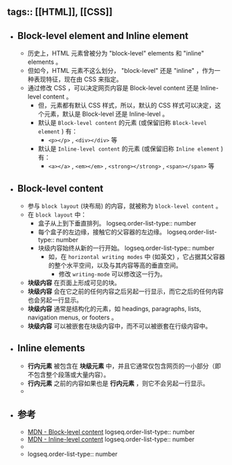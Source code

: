 tags:: [[HTML]], [[CSS]]
---

- ## Block-level element and Inline element
	- 历史上，HTML 元素曾被分为 "block-level" elements 和 "inline" elements 。
	- 但如今，HTML 元素不这么划分， "block-level" 还是 "inline" ，作为一种表现特征，现在由 CSS 来指定。
	- 通过修改 CSS ，可以决定网页内容是 Block-level content 还是 Inline-level content 。
		- 但，元素都有默认 CSS 样式，所以，默认的 CSS 样式可以决定，这个元素，默认是 Block-level  还是 Inline-level 。
		- 默认是 `Block-level content` 的元素 (或保留旧称 `Block-level element` ) 有：
			- `<p></p>` , `<div></div>` 等
		- 默认是 `Inline-level content` 的元素 (或保留旧称 `Inline element` ) 有：
			- `<a></a>` , `<em></em>` , `<strong></strong>` , `<span></span>` 等
- ## Block-level content
	- 参与 `block layout` (块布局) 的内容，就被称为 `block-level content` 。
	- 在  `block layout` 中：
		- 盒子从上到下垂直排列。
		  logseq.order-list-type:: number
		- 每个盒子的左边缘，接触它的父容器的左边缘。
		  logseq.order-list-type:: number
		- 块级内容始终从新的一行开始。
		  logseq.order-list-type:: number
			- 如，在 `horizontal writing modes` 中 (如英文) ，它占据其父容器的整个水平空间，以及与其内容等高的垂直空间。
				- 修改 ` writing-mode ` 可以修改这一行为。
	- **块级内容** 在页面上形成可见的块。
	- **块级内容** 会在它之前的任何内容之后另起一行显示，而它之后的任何内容也会另起一行显示。
	- **块级内容** 通常是结构化的元素，如 headings, paragraphs, lists, navigation menus, or footers 。
	- **块级内容** 可以被嵌套在块级内容中，而不可以被嵌套在行级内容中。
- ## Inline elements
	- **行内元素** 被包含在 **块级元素** 中，并且它通常仅包含网页的一小部分（即不包含整个段落或大量内容）。
	- **行内元素** 之前的内容如果也是 **行内元素** ，则它不会另起一行显示。
	-
- ## 参考
	- [MDN - Block-level content](https://developer.mozilla.org/en-US/docs/Glossary/Block-level_content)
	  logseq.order-list-type:: number
	- [MDN - Inline-level content](https://developer.mozilla.org/en-US/docs/Glossary/Inline-level_content)
	  logseq.order-list-type:: number
	-
	- logseq.order-list-type:: number